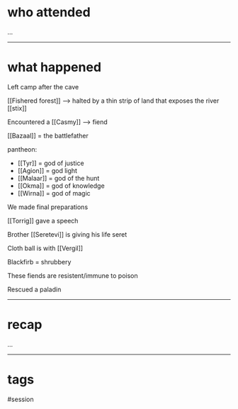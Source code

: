 # who attended

...

---
# what happened

Left camp after the cave

[[Fishered forest]] --> halted by a thin strip of land that exposes the river [[stix]]

Encountered a [[Casmy]] --> fiend

[[Bazaal]] = the battlefather

pantheon:
- [[Tyr]] = god of justice
- [[Agion]] = god light
- [[Malaar]] = god of the hunt
- [[Okma]] = god of knowledge
- [[Wirna]] = god of magic

We made final preparations

[[Torrig]] gave a speech

Brother [[Seretevi]] is giving his life seret

Cloth ball is with [[Vergil]]

Blackfirb = shrubbery

These fiends are resistent/immune to poison

Rescued a paladin

---
# recap

...

---
# tags

#session